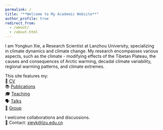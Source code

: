 ```yaml
---
permalink: /
title: "**Welcome to My Academic Website**"
author_profile: true
redirect_from: 
  - /about/
  - /about.html
---
```


I am Yongkun Xie, a Research Scientist at Lanzhou University, specializing in climate dynamics and climate change. My research encompasses various aspects, such as the climate - modifying effects of the Tibetan Plateau, the causes and consequences of Arctic warming, decadal climate variability, regional warming patterns, and climate extremes.


This site features my:  
📄 [CV](/CV)   
📚 [Publications](/publications)  
🎓 [Teaching](/teaching)  
🗣️ [Talks](/talks)  
👥 [Group](/group)  

I welcome collaborations and discussions.  
📧 Contact: xieyk@lzu.edu.cn


